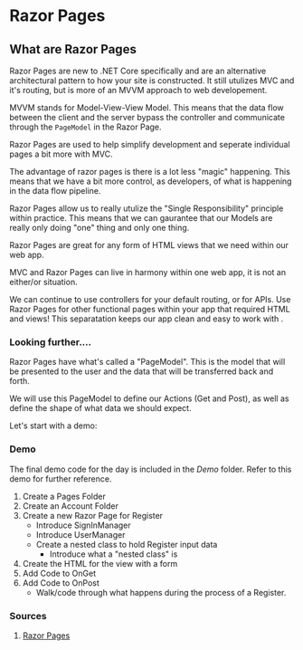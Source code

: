 # Razor Pages

## What are Razor Pages
Razor Pages are new to .NET Core specifically and are an alternative architectural pattern to 
how your site is constructed. It still utulizes MVC and it's routing, but is more of an MVVM approach to 
web developement. 

MVVM stands for Model-View-View Model. This means
that the data flow between the client and the server bypass the 
controller and communicate through the `PageModel` in the 
Razor Page.

Razor Pages are used to help simplify development and seperate individual pages a bit more with MVC.

The advantage of razor pages is there is a lot less "magic" happening. This means that we 
have a bit more control, as developers, of what is happening in the data flow pipeline. 

Razor Pages allow us to really utulize the "Single Responsibility" principle within practice. This means
that we can gaurantee that our Models are really only doing "one" thing and only one thing. 

Razor Pages are great for any form of HTML views that we need within our web app.

MVC and Razor Pages can live in harmony within one web app, it is not an either/or situation. 

We can continue to use controllers for your default routing, or for APIs. Use Razor Pages for other functional pages within
your app that required HTML and views! This separatation keeps our app clean and easy to work with .


### Looking further....
Razor Pages have what's called a "PageModel". This is the model that will be presented to the user
and the data that will be transferred back and forth. 

We will use this PageModel to define our Actions (Get and Post), as well as
define the shape of what data we should expect.

Let's start with a demo: 


### Demo
The final demo code for the day is included in the *Demo* folder. 
Refer to this demo for further reference. 

1. Create a Pages Folder
1. Create an Account Folder
3. Create a new Razor Page for Register
    - Introduce SignInManager
    - Introduce UserManager
    - Create a nested class to hold Register input data
      - Introduce what a "nested class" is
4. Create the HTML for the view with a form
4. Add Code to OnGet
5. Add Code to OnPost
   - Walk/code through what happens during the process of a Register.


### Sources
1. [Razor Pages](https://docs.microsoft.com/en-us/aspnet/core/razor-pages/?view=aspnetcore-2.2&tabs=visual-studio)